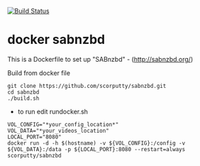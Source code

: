 [![Build Status](https://travis-ci.org/scorputty/sabnzbd.svg?branch=master)](https://travis-ci.org/scorputty/sabnzbd)

# docker sabnzbd

This is a Dockerfile to set up "SABnzbd" - (http://sabnzbd.org/)

Build from docker file

```
git clone https://github.com/scorputty/sabnzbd.git
cd sabnzbd
./build.sh
```
- to run edit rundocker.sh
```
VOL_CONFIG="*your_config_location*"
VOL_DATA="*your_videos_location"
LOCAL_PORT="8080"
docker run -d -h $(hostname) -v ${VOL_CONFIG}:/config -v ${VOL_DATA}:/data -p ${LOCAL_PORT}:8080 --restart=always scorputty/sabnzbd
```
